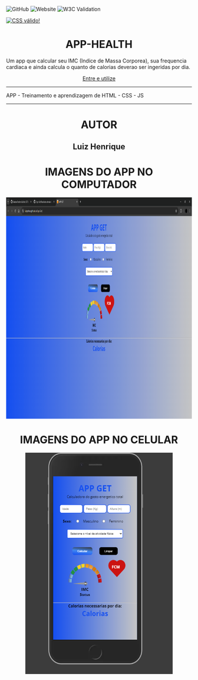 ![GitHub](https://img.shields.io/github/license/luizynhoo/get)
![Website](https://img.shields.io/website?url=https%3A%2F%2Fluizynhoo.github.io%2Fget%2F)
![W3C Validation](https://img.shields.io/w3c-validation/html?targetUrl=https%3A%2F%2Fluizynhoo.github.io%2Fget%2F)


<p>
    <a href="https://jigsaw.w3.org/css-validator/check/referer">
        <img style="border:0;width:88px;height:31px"
            src="https://jigsaw.w3.org/css-validator/images/vcss-blue"
            alt="CSS válido!" />
    </a>
</p>
<div align="center">
    <h1>APP-HEALTH</h1>
</div>

Um app que calcular seu IMC (Indice de Massa Corporea), sua frequencia cardiaca e ainda calcula o quanto de calorias deverao ser ingeridas por dia.
    <div align="center">
        <a href="https://luizynhoo.github.io/App-Get/">Entre e utilize</a>
    </div>
<hr/>
APP - Treinamento e aprendizagem de HTML - CSS - JS
<hr/>
<div align="center">
<h1>AUTOR</h1>
<h2>Luiz Henrique</h2>
</div>

<div align="center">
<h1>IMAGENS DO APP NO COMPUTADOR</h1>
    <img align="center" height="600" width="1000" src="https://github.com/Luizynhoo/App-Get/blob/main/Resultados/PC.png">
</div>

<div align="center">
<h1>IMAGENS DO APP NO CELULAR</h1>
    <img align="center" height="600" width="400" src="https://github.com/Luizynhoo/App-Get/blob/main/Resultados/celular.png">
</div>

